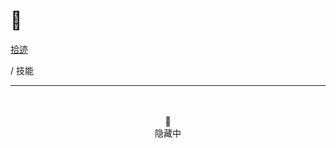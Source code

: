 # 🔦


<div class="nav-tab">
  <a href="../../cages"><p class="not">拾迹</p></a>
  <p class="now">/&nbsp;技能</p>
</div>

---

<center><br><br>🔐<br>隐藏中</center>
